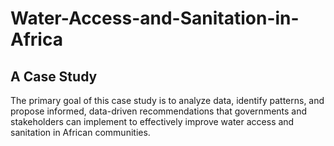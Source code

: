 # Water-Access-and-Sanitation-in-Africa
## A Case Study 
The primary goal of this case study is to analyze data, identify patterns, and propose informed, data-driven recommendations that 
governments and stakeholders can implement to effectively improve water access and sanitation in African communities.
